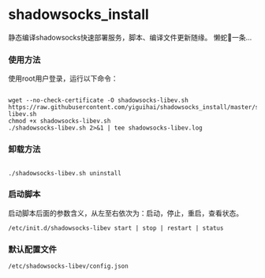 # shadowsocks_install
静态编译shadowsocks快速部署服务，脚本、编译文件更新随缘。
懒蛇🐍一条…

### 使用方法

使用root用户登录，运行以下命令：

```

wget --no-check-certificate -O shadowsocks-libev.sh https://raw.githubusercontent.com/yiguihai/shadowsocks_install/master/shadowsocks-libev.sh
chmod +x shadowsocks-libev.sh
./shadowsocks-libev.sh 2>&1 | tee shadowsocks-libev.log

```

### 卸载方法

```

./shadowsocks-libev.sh uninstall  

```
### 启动脚本

启动脚本后面的参数含义，从左至右依次为：启动，停止，重启，查看状态。
```
/etc/init.d/shadowsocks-libev start | stop | restart | status
```
### 默认配置文件
```
/etc/shadowsocks-libev/config.json
```

